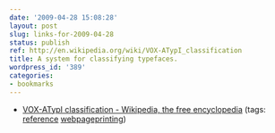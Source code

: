 ```yaml
---
date: '2009-04-28 15:08:28'
layout: post
slug: links-for-2009-04-28
status: publish
ref: http://en.wikipedia.org/wiki/VOX-ATypI_classification
title: A system for classifying typefaces.
wordpress_id: '389'
categories:
- bookmarks
---
```


  * [VOX-ATypI classification - Wikipedia, the free encyclopedia](http://en.wikipedia.org/wiki/VOX-ATypI_classification) (tags: [reference](http://delicious.com/eob/reference) [webpageprinting](http://delicious.com/eob/webpageprinting))




